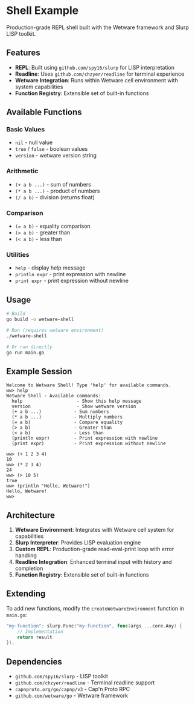 # Shell Example

Production-grade REPL shell built with the Wetware framework and Slurp LISP toolkit.

## Features

- **REPL**: Built using `github.com/spy16/slurp` for LISP interpretation
- **Readline**: Uses `github.com/chzyer/readline` for terminal experience
- **Wetware Integration**: Runs within Wetware cell environment with system capabilities
- **Function Registry**: Extensible set of built-in functions

## Available Functions

### Basic Values
- `nil` - null value
- `true` / `false` - boolean values
- `version` - wetware version string

### Arithmetic
- `(+ a b ...)` - sum of numbers
- `(* a b ...)` - product of numbers
- `(/ a b)` - division (returns float)

### Comparison
- `(= a b)` - equality comparison
- `(> a b)` - greater than
- `(< a b)` - less than

### Utilities
- `help` - display help message
- `println expr` - print expression with newline
- `print expr` - print expression without newline

## Usage

```bash
# Build
go build -o wetware-shell

# Run (requires wetware environment)
./wetware-shell

# Or run directly
go run main.go
```

## Example Session

```
Welcome to Wetware Shell! Type 'help' for available commands.
ww> help
Wetware Shell - Available commands:
  help                    - Show this help message
  version                 - Show wetware version
  (+ a b ...)            - Sum numbers
  (* a b ...)            - Multiply numbers
  (= a b)                - Compare equality
  (> a b)                - Greater than
  (< a b)                - Less than
  (println expr)         - Print expression with newline
  (print expr)           - Print expression without newline

ww> (+ 1 2 3 4)
10
ww> (* 2 3 4)
24
ww> (> 10 5)
true
ww> (println "Hello, Wetware!")
Hello, Wetware!
ww>
```

## Architecture

1. **Wetware Environment**: Integrates with Wetware cell system for capabilities
2. **Slurp Interpreter**: Provides LISP evaluation engine
3. **Custom REPL**: Production-grade read-eval-print loop with error handling
4. **Readline Integration**: Enhanced terminal input with history and completion
5. **Function Registry**: Extensible set of built-in functions

## Extending

To add new functions, modify the `createWetwareEnvironment` function in `main.go`:

```go
"my-function": slurp.Func("my-function", func(args ...core.Any) {
    // Implementation
    return result
}),
```

## Dependencies

- `github.com/spy16/slurp` - LISP toolkit
- `github.com/chzyer/readline` - Terminal readline support
- `capnproto.org/go/capnp/v3` - Cap'n Proto RPC
- `github.com/wetware/go` - Wetware framework

